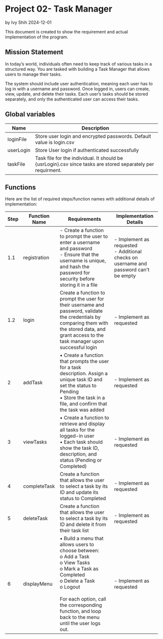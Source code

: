# Project 02- Task Manager
  by Ivy Shih   2024-12-01

This document is created to show the requirement and actual implementation of the program.

## Mission Statement

In today’s world, individuals often need to keep track of various tasks in a structured way. 
You are tasked with building a Task Manager that allows users to manage their tasks. 

The system should include user authentication, meaning each user has to log in with a username and password. 
Once logged in, users can create, view, update, and delete their tasks. Each user’s tasks should be stored separately, and only the authenticated user can access their tasks.


## Global variables

|Name|Description|
|-|-|
|loginFile|Store user login and encrypted passwords.  Default value is login.csv|
|userLogin|Store User login if authenticated successfully|
|taskFile|Task file for the individual.  It should be {usrLogin}.csv since tasks are stored separately per requirment.|

## Functions
Here are the list of required steps/function names with additional details of implementation:

|Step| Function Name| Requirements| Implementation Details|
|-|-|-|-|
|1.1|registration|- Create a function to prompt the user to enter a username and password<br>- Ensure that the username is unique, and hash the password for security before storing it in a file|- Implement as requested<br>- Additional checks on username and password can't be empty|
|1.2|login|Create a function to prompt the user for their username and password, validate the credentials by comparing them with the stored data, and grant access to the task manager upon successful login|- Implement as requested|
|2|addTask|• Create a function that prompts the user for a task description. Assign a unique task ID and set the status to Pending<br>• Store the task in a file, and confirm that the task was added|- Implement as requested|
|3|viewTasks|• Create a function to retrieve and display all tasks for the logged-in user<br>• Each task should show the task ID, description, and status (Pending or Completed)|- Implement as requested|
|4|completeTask|Create a function that allows the user to select a task by its ID and update its status to Completed|- Implement as requested|
|5|deleteTask|Create a function that allows the user to select a task by its ID and delete it from their task list|- Implement as requested||
|6|displayMenu|• Build a menu that allows users to choose between:<br>o Add a Task<br>o View Tasks<br>o Mark a Task as Completed<br>o Delete a Task<br>o Logout<br><br>For each option, call the corresponding function, and loop back to the menu until the user logs out.|- Implement as requested||